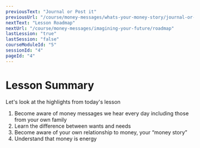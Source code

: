 ```yaml
---
previousText: "Journal or Post it"
previousUrl: "/course/money-messages/whats-your-money-story/journal-or-post-it"
nextText: "Lesson Roadmap"
nextUrl: "/course/money-messages/imagining-your-future/roadmap"
lastLession: "true"
lastSession: "false"
courseModuleId: "5"
sessionId: "4"
pageId: "4"
---
```



# Lesson Summary 

<sparkle-character-intro position="right" character="jen">
Let's look at the highlights from today's lesson
</sparkle-character-intro>

1. Become aware of money messages we hear every day including those from your own family
2. Learn the difference between wants and needs
3. Become aware of your own relationship to money, your “money story”
4. Understand that money is energy
